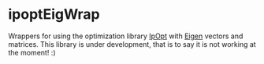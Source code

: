 ipoptEigWrap
============

Wrappers for using the optimization library [IpOpt](https://projects.coin-or.org/Ipopt) with [Eigen](http://eigen.tuxfamily.org) vectors and matrices.
This library is under development, that is to say it is not working at the moment! :)